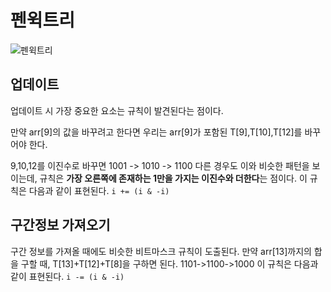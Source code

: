 # 펜윅트리
![펜윅트리](https://img1.daumcdn.net/thumb/R1280x0/?scode=mtistory2&fname=https%3A%2F%2Fblog.kakaocdn.net%2Fdn%2FA3WyV%2Fbtrdd8sfbjN%2F466zc67KQ7gm0XG18GY9zk%2Fimg.png)


## 업데이트
업데이트 시 가장 중요한 요소는 규칙이 발견된다는 점이다.

만약 arr[9]의 값을 바꾸려고 한다면 우리는 arr[9]가 포함된 T[9],T[10],T[12]를 바꾸어야 한다.

9,10,12를 이진수로 바꾸면 1001 -> 1010 -> 1100
다른 경우도 이와 비슷한 패턴을 보이는데, 규칙은 **가장 오른쪽에 존재하는 1만을 가지는 이진수와 더한다**는 점이다.
이 규칙은 다음과 같이 표현된다.
```i += (i & -i)```

## 구간정보 가져오기
구간 정보를 가져올 때에도 비슷한 비트마스크 규칙이 도출된다.
만약 arr[13]까지의 합을 구할 때, T[13]+T[12]+T[8]을 구하면 된다.
1101->1100->1000
이 규칙은 다음과 같이 표현된다.
```i -= (i & -i)```